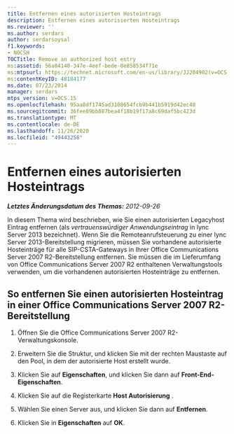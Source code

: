 ```yaml
---
title: Entfernen eines autorisierten Hosteintrags
description: Entfernen eines autorisierten Hosteintrags
ms.reviewer: ''
ms.author: serdars
author: serdarsoysal
f1.keywords:
- NOCSH
TOCTitle: Remove an authorized host entry
ms:assetid: 56a04140-347e-4eef-bede-0e858534f71e
ms:mtpsurl: https://technet.microsoft.com/en-us/library/JJ204902(v=OCS.15)
ms:contentKeyID: 48184177
ms.date: 07/23/2014
manager: serdars
mtps_version: v=OCS.15
ms.openlocfilehash: 95aa8df1745ad3108654fcb9b441b5919d42ec40
ms.sourcegitcommit: 36fee89bb887bea4f18b19f17a8c69daf5bc423d
ms.translationtype: MT
ms.contentlocale: de-DE
ms.lasthandoff: 11/26/2020
ms.locfileid: "49443258"
---
```

# <a name="remove-an-authorized-host-entry"></a>Entfernen eines autorisierten Hosteintrags

<div data-xmlns="http://www.w3.org/1999/xhtml">

<div class="topic" data-xmlns="http://www.w3.org/1999/xhtml" data-msxsl="urn:schemas-microsoft-com:xslt" data-cs="https://msdn.microsoft.com/">

<div data-asp="https://msdn2.microsoft.com/asp">



</div>

<div id="mainSection">

<div id="mainBody">

<span> </span>

_**Letztes Änderungsdatum des Themas:** 2012-09-26_

In diesem Thema wird beschrieben, wie Sie einen autorisierten Legacyhost Eintrag entfernen (als *vertrauenswürdiger Anwendungseintrag* in lync Server 2013 bezeichnet). Wenn Sie die Remoteanrufsteuerung zu einer lync Server 2013-Bereitstellung migrieren, müssen Sie vorhandene autorisierte Hosteinträge für alle SIP-CSTA-Gateways in Ihrer Office Communications Server 2007 R2-Bereitstellung entfernen. Sie müssen die im Lieferumfang von Office Communications Server 2007 R2 enthaltenen Verwaltungstools verwenden, um die vorhandenen autorisierten Hosteinträge zu entfernen.

<div>

## <a name="to-remove-an-authorized-host-entry-in-an-office-communications-server-2007-r2-deployment"></a>So entfernen Sie einen autorisierten Hosteintrag in einer Office Communications Server 2007 R2-Bereitstellung

1.  Öffnen Sie die Office Communications Server 2007 R2-Verwaltungskonsole.

2.  Erweitern Sie die Struktur, und klicken Sie mit der rechten Maustaste auf den Pool, in dem der autorisierte Host erstellt wurde.

3.  Klicken Sie auf **Eigenschaften**, und klicken Sie dann auf **Front-End-Eigenschaften**.

4.  Klicken Sie auf die Registerkarte **Host Autorisierung** .

5.  Wählen Sie einen Server aus, und klicken Sie dann auf **Entfernen**.

6.  Klicken Sie in **Eigenschaften** auf **OK**.

</div>

</div>

<span> </span>

</div>

</div>

</div>

